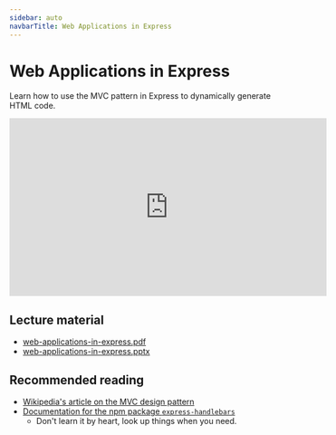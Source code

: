 ```yaml
---
sidebar: auto
navbarTitle: Web Applications in Express
---
```


# Web Applications in Express
Learn how to use the MVC pattern in Express to dynamically generate HTML code.

<iframe width="560" height="314" src="https://www.youtube.com/embed/u_HR0FcAs7c" frameborder="0" allow="accelerometer; autoplay; encrypted-media; gyroscope; picture-in-picture" allowfullscreen></iframe>

## Lecture material
* [web-applications-in-express.pdf](web-applications-in-express.pdf)
* [web-applications-in-express.pptx](web-applications-in-express.pptx)

## Recommended reading
* [Wikipedia's article on the MVC design pattern](https://en.wikipedia.org/wiki/Model%E2%80%93view%E2%80%93controller)
* [Documentation for the npm package `express-handlebars`](https://github.com/ericf/express-handlebars)
    * Don't learn it by heart, look up things when you need.
